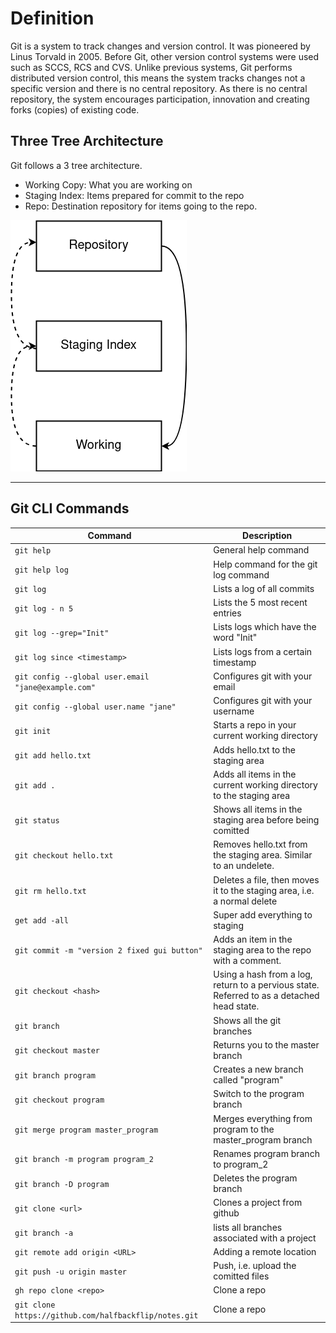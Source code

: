 # Definition

Git is a system to track changes and version control. It was pioneered by Linus Torvald in 2005. 
Before Git, other version control systems were used such as SCCS, RCS and CVS. Unlike previous systems, 
Git performs distributed version control, this means the system tracks changes not a specific version and
there is no central repository. As there is no central repository, the system encourages participation, innovation 
and creating forks (copies) of existing code. 

## Three Tree Architecture

Git follows a 3 tree architecture.
- Working Copy: What you are working on
- Staging Index: Items prepared for commit to the repo
- Repo: Destination repository for items going to the repo.

![three tree architecture](./img/three_tree.png)
___

## Git CLI Commands


| **Command** | **Description** |
| --------------|-------------------|
|`git help`| General help command |
|`git help log`| Help command for the git log command |
|`git log`| Lists a log of all commits|
|`git log - n 5`| Lists the 5 most recent entries |
|`git log --grep="Init"`| Lists logs which have the word "Init" |
|`git log since <timestamp>`| Lists logs from a certain timestamp|
|`git config --global user.email "jane@example.com"`| Configures git with your email |
|`git config --global user.name "jane"`|Configures git with your username |
|`git init`| Starts a repo in your current working directory |
|`git add hello.txt`| Adds hello.txt to the staging area |
|`git add .`| Adds all items in the current working directory to the staging area |
|`git status`| Shows all items in the staging area before being comitted |
|`git checkout hello.txt`| Removes hello.txt from the staging area. Similar to an undelete. |
|`git rm hello.txt`| Deletes a file, then moves it to the staging area, i.e. a normal delete |
|`get add -all`| Super add everything to staging |
|`git commit -m "version 2 fixed gui button"`| Adds an item in the staging area to the repo with a comment.|
|`git checkout <hash>`| Using a hash from a log, return to a pervious state. Referred to as a detached head state. |
|`git branch`| Shows all the git branches |
|`git checkout master`| Returns you to the master branch |
|`git branch program`| Creates a new branch called "program"|
|`git checkout program`| Switch to the program branch |
|`git merge program master_program`| Merges everything from program to the master_program branch |
|`git branch -m program program_2`| Renames program branch to program_2 |
|`git branch -D program`| Deletes the program branch |
|`git clone <url>`| Clones a project from github |
|`git branch -a`| lists all branches associated with a project|
|`git remote add origin <URL>`| Adding a remote location
|`git push -u origin master` | Push, i.e. upload the comitted files
|`gh repo clone <repo>` | Clone a repo
|`git clone https://github.com/halfbackflip/notes.git` | Clone a repo
